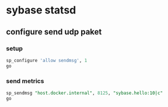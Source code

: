 # sybase statsd

## configure send udp paket

### setup
```sql
sp_configure 'allow sendmsg', 1
go
```

### send metrics
```sql
sp_sendmsg "host.docker.internal", 8125, "sybase.hello:10|c"
go
```